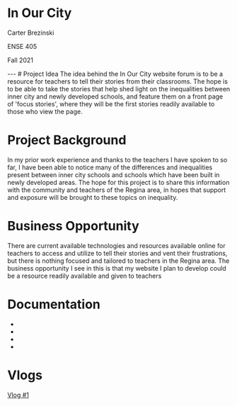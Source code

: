 # In Our City
<p> Carter Brezinski <p>
<p> ENSE 405 <p>
<p> Fall 2021 <p>
---
# Project Idea
The idea behind the In Our City website forum is to be a resource for teachers to tell their stories from their classrooms. The hope is to be able to take the stories that help shed light on the inequalities between inner city and newly developed schools, and feature them on a front page of 'focus stories', where they will be the first stories readily available to those who view the page. 

# Project Background
In my prior work experience and thanks to the teachers I have spoken to so far, I have been able to notice many of the differences and inequalities present between inner city schools and schools which have been built in newly developed areas. The hope for this project is to share this information with the community and teachers of the Regina area, in hopes that support and exposure will be brought to these topics on inequality. 

# Business Opportunity
There are current available technologies and resources available online for teachers to access and utilize to tell their stories and vent their frustrations, but there is nothing focused and tailored to teachers in the Regina area. The business opportunity I see in this is that my website I plan to develop could be a resource readily available and given to teachers

# Documentation
-
-
-
-

# Vlogs
<a href="https://youtu.be/yaGKpfKp3qk">Vlog #1</a>
